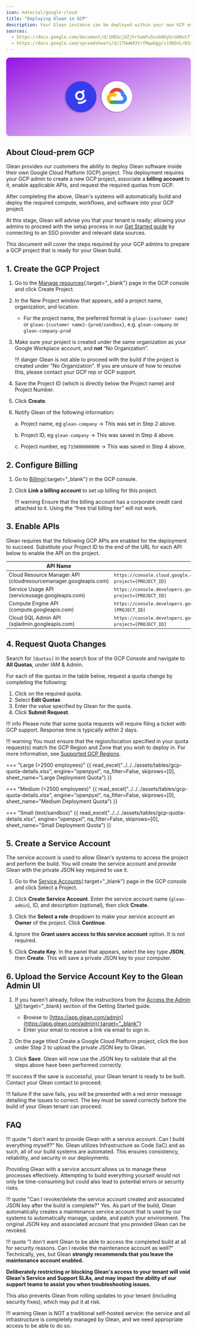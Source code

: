 ```yaml
---
icon: material/google-cloud
title: "Deploying Glean in GCP"
description: Your Glean instance can be deployed within your own GCP environment to allow you to retire compute costs against your committed spend.
sources:
  - https://docs.google.com/document/d/1HEGcjUZjhrSamFuSxsbHOyGroU0ut7TmG5sKAWEfrBg/edit
  - https://docs.google.com/spreadsheets/d/1THwN43trfMqwUggrslOKDxLrB3uDIJ536MnIQzwZCV8/edit#gid=921403900
---
```


![](assets/deploy-gcp.en.20231220101714801.webp)

## About Cloud-prem GCP

Glean provides our customers the ability to deploy Glean software inside their own Google Cloud Platform (GCP) project. This deployment requires your GCP admin to create a new GCP project, associate a **billing account** to it, enable applicable APIs, and request the required quotas from GCP.

After completing the above, Glean's systems will automatically build and deploy the required compute, workflows, and software into your GCP project.

At this stage, Glean will advise you that your tenant is ready; allowing your admins to proceed with the setup process in our [Get Started guide](welcome.en.md) by connecting to an SSO provider and relevant data sources.

This document will cover the steps required by your GCP admins to prepare a GCP project that is ready for your Glean build.

## 1. Create the GCP Project
1. Go to the [Manage resources](https://console.cloud.google.com/cloud-resource-manager){:target="_blank"} page in the GCP console and click Create Project.

2. In the New Project window that appears, add a project name, organization, and location.
    * For the project name, the preferred format is `glean-{customer name}` or `glean-{customer name}-{prod/sandbox}`, e.g. `glean-company` or `glean-company-prod`

3. Make sure your project is created under the same organization as your Google Workplace account, and **not** “No Organization”.

    !!! danger
        Glean is not able to proceed with the build if the project is created under "No Organization". If you are unsure of how to resolve this, please contact your GCP rep or GCP support.

4. Save the Project ID (which is directly below the Project name) and Project Number.

5. Click **Create**.

6. Notify Glean of the following information:

    a. Project name, eg `glean-company` → This was set in Step 2 above.
    
    b. Project ID, eg `glean-company` → This was saved in Step 4 above.
    
    c. Project number, eg `715000000000` → This was saved in Step 4 above.


## 2. Configure Billing
1. Go to [Billing](https://console.cloud.google.com/billing/linkedaccount){:target="_blank"} in the GCP console.

2. Click **Link a billing account** to set up billing for this project.
   
    !!! warning
        Ensure that the billing account has a corporate credit card attached to it. Using the “free trial billing tier” will not work.


## 3. Enable APIs
Glean requires that the following GCP APIs are enabled for the deployment to succeed. Substitute your Project ID to the end of the URL for each API below to enable the API on the project.

| API Name                                                     | URL                                                          |
| ------------------------------------------------------------ | ------------------------------------------------------------ |
| Cloud Resource Manager API (cloudresourcemanager.googleapis.com) | `https://console.cloud.google.com/apis/api/cloudresourcemanager.googleapis.com/overview?project=[PROJECT_ID]` |
| Service Usage API (serviceusage.googleapis.com)              | `https://console.developers.google.com/apis/api/serviceusage.googleapis.com/overview?project=[PROJECT_ID]` |
| Compute Engine API (compute.googleapis.com)                  | `https://console.developers.google.com/apis/api/compute.googleapis.com/overview?project=[PROJECT_ID]` |
| Cloud SQL Admin API (sqladmin.googleapis.com)                | `https://console.developers.google.com/apis/api/sqladmin.googleapis.com/overview?project=[PROJECT_ID]` |



## 4. Request Quota Changes

Search for `[Quotas]` in the search box of the GCP Console and navigate to **All Quotas**, under IAM & Admin.

For each of the quotas in the table below, request a quota change by completing the following:

1. Click on the required quota.
2. Select **Edit Quotas**
3. Enter the value specified by Glean for the quota.
4. Click **Submit Request**.

!!! info
    Please note that some quota requests will require filing a ticket with GCP support. Response time is typically within 2 days.

!!! warning
    You must ensure that the region/location specified in your quota request(s) match the GCP Region and Zone that you wish to deploy in. For more information, see [Supported GCP Regions](gcp-regions.en.md).

=== "Large (>2500 employees)"
    {{ read_excel("../../../assets/tables/gcp-quota-details.xlsx", engine="openpyxl", na_filter=False, skiprows=[0], sheet_name="Large Deployment Quota") }}

=== "Medium (<2500 employees)"
    {{ read_excel("../../../assets/tables/gcp-quota-details.xlsx", engine="openpyxl", na_filter=False, skiprows=[0], sheet_name="Medium Deployment Quota") }}

=== "Small (test/sandbox)"
    {{ read_excel("../../../assets/tables/gcp-quota-details.xlsx", engine="openpyxl", na_filter=False, skiprows=[0], sheet_name="Small Deployment Quota") }}

## 5. Create a Service Account
The service account is used to allow Glean's systems to access the project and perform the build. You will create the service account and provide Glean with the private JSON key required to use it.

1. Go to the [Service Accounts](https://console.cloud.google.com/iam-admin/serviceaccounts){:target="_blank"} page in the GCP console and click Select a Project.

2. Click **Create Service Account**. Enter the service account name (`glean-admin`), ID, and description (optional), then click **Create**.

3. Click the **Select a role** dropdown to make your service account an **Owner** of the project. Click **Continue**.

4. Ignore the **Grant users access to this service account** option. It is not required.

5. Click **Create Key**. In the panel that appears, select the key type **JSON**, then **Create**. This will save a private JSON key to your computer.


## 6. Upload the Service Account Key to the Glean Admin UI
1. If you haven't already, follow the instructions from the [Access the Admin UI](adminui.en.md){:target="_blank} section of the Getting Started guide.
    * Browse to [https://app.glean.com/admin](https://app.glean.com/admin){:target="_blank"}
    * Enter your email to receive a link via email to sign in.

2. On the page titled Create a Google Cloud Platform project, click the box under Step 2 to upload the private JSON key to Glean.

3. Click **Save**. Glean will now use the JSON key to validate that all the steps above have been performed correctly.

!!! success
    If the save is successful, your Glean tenant is ready to be built. Contact your Glean contact to proceed.

!!! failure
    If the save fails, you will be presented with a red error message detailing the issues to correct. The key must be saved correctly before the build of your Glean tenant can proceed.


## FAQ

!!! quote "I don't want to provide Glean with a service account. Can I build everything myself?"
No. Glean utilizes Infrastructure as Code (IaC) and as such, all of our build systems are automated. This ensures consistency, reliability, and security in our deployments.

Providing Glean with a service account allows us to manage these processes effectively. Attempting to build everything yourself would not only be time-consuming but could also lead to potential errors or security risks.


!!! quote "Can I revoke/delete the service account created and associated JSON key after the build is complete?"
Yes. As part of the build, Glean automatically creates a maintenance service account that is used by our systems to automatically manage, update, and patch your environment. The original JSON key and associated account that you provided Glean can be revoked.

!!! quote "I don't want Glean to be able to access the completed build at all for security reasons. Can I revoke the maintenance account as well?"
Technically, yes, but Glean **strongly recommends that you leave the maintenance account enabled.**

**Deliberately restricting or blocking Glean's access to your tenant will void Glean's Service and Support SLAs, and may impact the ability of our support teams to assist you when troubleshooting issues.**

This also prevents Glean from rolling updates to your tenant (including security fixes), which may put it at risk.

!!! warning
    Glean is NOT a traditional self-hosted service: the service and all infrastructure is completely managed by Glean, and we need appropriate access to be able to do so.